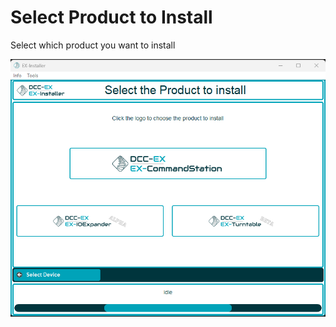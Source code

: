 # Select Product to Install

Select which product you want to install

![device selection](/_static/images/ex-installer/select-product.png)


